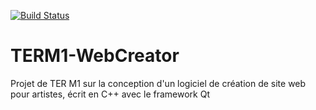 [![Build Status](https://travis-ci.org/WookieTeam/TERM1-WebCreator.svg?branch=master)](https://travis-ci.org/WookieTeam/TERM1-WebCreato)
# TERM1-WebCreator
Projet de TER M1 sur la conception d'un logiciel de création de site web pour artistes, écrit en C++ avec le framework Qt
